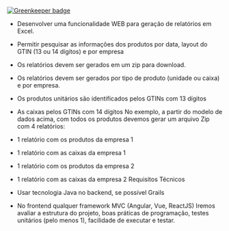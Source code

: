 
[![Greenkeeper badge](https://badges.greenkeeper.io/DevJoseWeb/simplus-web.svg)](https://greenkeeper.io/)

- Desenvolver uma funcionalidade WEB para geração de relatórios em Excel.
- Permitir pesquisar as informações dos produtos por data, layout do GTIN (13 ou 14
dígitos) e por empresa
- Os relatórios devem ser gerados em um zip para download.

- Os relatórios devem ser gerados por tipo de produto (unidade ou caixa) e por empresa.
- Os produtos unitários são identificados pelos GTINs com 13 dígitos
- As caixas pelos GTINs com 14 dígitos
No exemplo, a partir do modelo de dados acima, com todos os produtos devemos gerar
um arquivo Zip com 4 relatórios:
- 1 relatório com os produtos da empresa 1
- 1 relatório com as caixas da empresa 1
- 1 relatório com os produtos da empresa 2
- 1 relatório com as caixas da empresa 2
Requisitos Técnicos
- Usar tecnologia Java no backend, se possível Grails
- No frontend qualquer framework MVC (Angular, Vue, ReactJS)
Iremos avaliar a estrutura do projeto, boas práticas de programação, testes unitários (pelo
menos 1), facilidade de executar e testar.

